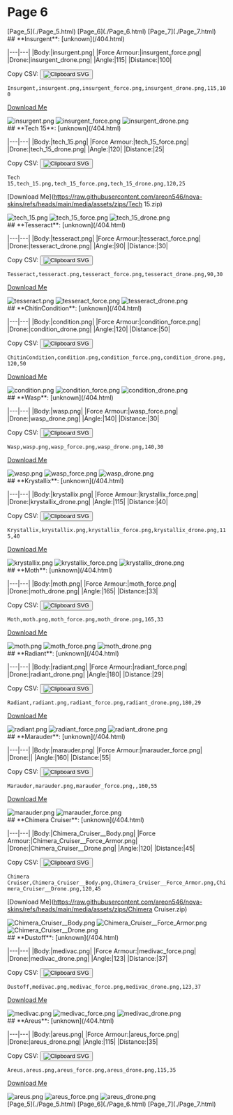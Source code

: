 # Page 6

<section class="nav">
[Page_5](./Page_5.html)
[Page_6](./Page_6.html)
[Page_7](./Page_7.html)
</section>
<section class='skins'>
<section class='skin'>
## **Insurgent**:
[unknown](/404.html)


|---|---|
|Body:|insurgent.png|
|Force Armour:|insurgent_force.png|
|Drone:|insurgent_drone.png|
|Angle:|115|
|Distance:|100|

Copy CSV: <button class='copier' csv='Insurgent,insurgent.png,insurgent_force.png,insurgent_drone.png,115,100'><img src='/static/svg/copy.svg' alt='Clipboard SVG'></img></button>

<code class='csv'>Insurgent,insurgent.png,insurgent_force.png,insurgent_drone.png,115,100</code>

[Download Me](https://raw.githubusercontent.com/areon546/nova-skins/refs/heads/main/media/assets/zips/Insurgent.zip)

<section class='media'>
<img src='https://raw.githubusercontent.com/areon546/nova-skins/refs/heads/main/media/custom_skins/insurgent.png' alt='insurgent.png' class='body'></img>
<img src='https://raw.githubusercontent.com/areon546/nova-skins/refs/heads/main/media/custom_skins/insurgent_force.png' alt='insurgent_force.png' class='force'></img>
<img src='https://raw.githubusercontent.com/areon546/nova-skins/refs/heads/main/media/custom_skins/insurgent_drone.png' alt='insurgent_drone.png' class='drone'></img>

</section>
</section>
<section class='skin'>
## **Tech 15**:
[unknown](/404.html)


|---|---|
|Body:|tech_15.png|
|Force Armour:|tech_15_force.png|
|Drone:|tech_15_drone.png|
|Angle:|120|
|Distance:|25|

Copy CSV: <button class='copier' csv='Tech 15,tech_15.png,tech_15_force.png,tech_15_drone.png,120,25'><img src='/static/svg/copy.svg' alt='Clipboard SVG'></img></button>

<code class='csv'>Tech 15,tech_15.png,tech_15_force.png,tech_15_drone.png,120,25</code>

[Download Me](https://raw.githubusercontent.com/areon546/nova-skins/refs/heads/main/media/assets/zips/Tech 15.zip)

<section class='media'>
<img src='https://raw.githubusercontent.com/areon546/nova-skins/refs/heads/main/media/custom_skins/tech_15.png' alt='tech_15.png' class='body'></img>
<img src='https://raw.githubusercontent.com/areon546/nova-skins/refs/heads/main/media/custom_skins/tech_15_force.png' alt='tech_15_force.png' class='force'></img>
<img src='https://raw.githubusercontent.com/areon546/nova-skins/refs/heads/main/media/custom_skins/tech_15_drone.png' alt='tech_15_drone.png' class='drone'></img>

</section>
</section>
<section class='skin'>
## **Tesseract**:
[unknown](/404.html)


|---|---|
|Body:|tesseract.png|
|Force Armour:|tesseract_force.png|
|Drone:|tesseract_drone.png|
|Angle:|90|
|Distance:|30|

Copy CSV: <button class='copier' csv='Tesseract,tesseract.png,tesseract_force.png,tesseract_drone.png,90,30'><img src='/static/svg/copy.svg' alt='Clipboard SVG'></img></button>

<code class='csv'>Tesseract,tesseract.png,tesseract_force.png,tesseract_drone.png,90,30</code>

[Download Me](https://raw.githubusercontent.com/areon546/nova-skins/refs/heads/main/media/assets/zips/Tesseract.zip)

<section class='media'>
<img src='https://raw.githubusercontent.com/areon546/nova-skins/refs/heads/main/media/custom_skins/tesseract.png' alt='tesseract.png' class='body'></img>
<img src='https://raw.githubusercontent.com/areon546/nova-skins/refs/heads/main/media/custom_skins/tesseract_force.png' alt='tesseract_force.png' class='force'></img>
<img src='https://raw.githubusercontent.com/areon546/nova-skins/refs/heads/main/media/custom_skins/tesseract_drone.png' alt='tesseract_drone.png' class='drone'></img>

</section>
</section>
<section class='skin'>
## **ChitinCondition**:
[unknown](/404.html)


|---|---|
|Body:|condition.png|
|Force Armour:|condition_force.png|
|Drone:|condition_drone.png|
|Angle:|120|
|Distance:|50|

Copy CSV: <button class='copier' csv='ChitinCondition,condition.png,condition_force.png,condition_drone.png,120,50'><img src='/static/svg/copy.svg' alt='Clipboard SVG'></img></button>

<code class='csv'>ChitinCondition,condition.png,condition_force.png,condition_drone.png,120,50</code>

[Download Me](https://raw.githubusercontent.com/areon546/nova-skins/refs/heads/main/media/assets/zips/ChitinCondition.zip)

<section class='media'>
<img src='https://raw.githubusercontent.com/areon546/nova-skins/refs/heads/main/media/custom_skins/condition.png' alt='condition.png' class='body'></img>
<img src='https://raw.githubusercontent.com/areon546/nova-skins/refs/heads/main/media/custom_skins/condition_force.png' alt='condition_force.png' class='force'></img>
<img src='https://raw.githubusercontent.com/areon546/nova-skins/refs/heads/main/media/custom_skins/condition_drone.png' alt='condition_drone.png' class='drone'></img>

</section>
</section>
<section class='skin'>
## **Wasp**:
[unknown](/404.html)


|---|---|
|Body:|wasp.png|
|Force Armour:|wasp_force.png|
|Drone:|wasp_drone.png|
|Angle:|140|
|Distance:|30|

Copy CSV: <button class='copier' csv='Wasp,wasp.png,wasp_force.png,wasp_drone.png,140,30'><img src='/static/svg/copy.svg' alt='Clipboard SVG'></img></button>

<code class='csv'>Wasp,wasp.png,wasp_force.png,wasp_drone.png,140,30</code>

[Download Me](https://raw.githubusercontent.com/areon546/nova-skins/refs/heads/main/media/assets/zips/Wasp.zip)

<section class='media'>
<img src='https://raw.githubusercontent.com/areon546/nova-skins/refs/heads/main/media/custom_skins/wasp.png' alt='wasp.png' class='body'></img>
<img src='https://raw.githubusercontent.com/areon546/nova-skins/refs/heads/main/media/custom_skins/wasp_force.png' alt='wasp_force.png' class='force'></img>
<img src='https://raw.githubusercontent.com/areon546/nova-skins/refs/heads/main/media/custom_skins/wasp_drone.png' alt='wasp_drone.png' class='drone'></img>

</section>
</section>
<section class='skin'>
## **Krystallix**:
[unknown](/404.html)


|---|---|
|Body:|krystallix.png|
|Force Armour:|krystallix_force.png|
|Drone:|krystallix_drone.png|
|Angle:|115|
|Distance:|40|

Copy CSV: <button class='copier' csv='Krystallix,krystallix.png,krystallix_force.png,krystallix_drone.png,115,40'><img src='/static/svg/copy.svg' alt='Clipboard SVG'></img></button>

<code class='csv'>Krystallix,krystallix.png,krystallix_force.png,krystallix_drone.png,115,40</code>

[Download Me](https://raw.githubusercontent.com/areon546/nova-skins/refs/heads/main/media/assets/zips/Krystallix.zip)

<section class='media'>
<img src='https://raw.githubusercontent.com/areon546/nova-skins/refs/heads/main/media/custom_skins/krystallix.png' alt='krystallix.png' class='body'></img>
<img src='https://raw.githubusercontent.com/areon546/nova-skins/refs/heads/main/media/custom_skins/krystallix_force.png' alt='krystallix_force.png' class='force'></img>
<img src='https://raw.githubusercontent.com/areon546/nova-skins/refs/heads/main/media/custom_skins/krystallix_drone.png' alt='krystallix_drone.png' class='drone'></img>

</section>
</section>
<section class='skin'>
## **Moth**:
[unknown](/404.html)


|---|---|
|Body:|moth.png|
|Force Armour:|moth_force.png|
|Drone:|moth_drone.png|
|Angle:|165|
|Distance:|33|

Copy CSV: <button class='copier' csv='Moth,moth.png,moth_force.png,moth_drone.png,165,33'><img src='/static/svg/copy.svg' alt='Clipboard SVG'></img></button>

<code class='csv'>Moth,moth.png,moth_force.png,moth_drone.png,165,33</code>

[Download Me](https://raw.githubusercontent.com/areon546/nova-skins/refs/heads/main/media/assets/zips/Moth.zip)

<section class='media'>
<img src='https://raw.githubusercontent.com/areon546/nova-skins/refs/heads/main/media/custom_skins/moth.png' alt='moth.png' class='body'></img>
<img src='https://raw.githubusercontent.com/areon546/nova-skins/refs/heads/main/media/custom_skins/moth_force.png' alt='moth_force.png' class='force'></img>
<img src='https://raw.githubusercontent.com/areon546/nova-skins/refs/heads/main/media/custom_skins/moth_drone.png' alt='moth_drone.png' class='drone'></img>

</section>
</section>
<section class='skin'>
## **Radiant**:
[unknown](/404.html)


|---|---|
|Body:|radiant.png|
|Force Armour:|radiant_force.png|
|Drone:|radiant_drone.png|
|Angle:|180|
|Distance:|29|

Copy CSV: <button class='copier' csv='Radiant,radiant.png,radiant_force.png,radiant_drone.png,180,29'><img src='/static/svg/copy.svg' alt='Clipboard SVG'></img></button>

<code class='csv'>Radiant,radiant.png,radiant_force.png,radiant_drone.png,180,29</code>

[Download Me](https://raw.githubusercontent.com/areon546/nova-skins/refs/heads/main/media/assets/zips/Radiant.zip)

<section class='media'>
<img src='https://raw.githubusercontent.com/areon546/nova-skins/refs/heads/main/media/custom_skins/radiant.png' alt='radiant.png' class='body'></img>
<img src='https://raw.githubusercontent.com/areon546/nova-skins/refs/heads/main/media/custom_skins/radiant_force.png' alt='radiant_force.png' class='force'></img>
<img src='https://raw.githubusercontent.com/areon546/nova-skins/refs/heads/main/media/custom_skins/radiant_drone.png' alt='radiant_drone.png' class='drone'></img>

</section>
</section>
<section class='skin'>
## **Marauder**:
[unknown](/404.html)


|---|---|
|Body:|marauder.png|
|Force Armour:|marauder_force.png|
|Drone:||
|Angle:|160|
|Distance:|55|

Copy CSV: <button class='copier' csv='Marauder,marauder.png,marauder_force.png,,160,55'><img src='/static/svg/copy.svg' alt='Clipboard SVG'></img></button>

<code class='csv'>Marauder,marauder.png,marauder_force.png,,160,55</code>

[Download Me](https://raw.githubusercontent.com/areon546/nova-skins/refs/heads/main/media/assets/zips/Marauder.zip)

<section class='media'>
<img src='https://raw.githubusercontent.com/areon546/nova-skins/refs/heads/main/media/custom_skins/marauder.png' alt='marauder.png' class='body'></img>
<img src='https://raw.githubusercontent.com/areon546/nova-skins/refs/heads/main/media/custom_skins/marauder_force.png' alt='marauder_force.png' class='force'></img>

</section>
</section>
<section class='skin'>
## **Chimera Cruiser**:
[unknown](/404.html)


|---|---|
|Body:|Chimera_Cruiser__Body.png|
|Force Armour:|Chimera_Cruiser__Force_Armor.png|
|Drone:|Chimera_Cruiser__Drone.png|
|Angle:|120|
|Distance:|45|

Copy CSV: <button class='copier' csv='Chimera Cruiser,Chimera_Cruiser__Body.png,Chimera_Cruiser__Force_Armor.png,Chimera_Cruiser__Drone.png,120,45'><img src='/static/svg/copy.svg' alt='Clipboard SVG'></img></button>

<code class='csv'>Chimera Cruiser,Chimera_Cruiser__Body.png,Chimera_Cruiser__Force_Armor.png,Chimera_Cruiser__Drone.png,120,45</code>

[Download Me](https://raw.githubusercontent.com/areon546/nova-skins/refs/heads/main/media/assets/zips/Chimera Cruiser.zip)

<section class='media'>
<img src='https://raw.githubusercontent.com/areon546/nova-skins/refs/heads/main/media/custom_skins/Chimera_Cruiser__Body.png' alt='Chimera_Cruiser__Body.png' class='body'></img>
<img src='https://raw.githubusercontent.com/areon546/nova-skins/refs/heads/main/media/custom_skins/Chimera_Cruiser__Force_Armor.png' alt='Chimera_Cruiser__Force_Armor.png' class='force'></img>
<img src='https://raw.githubusercontent.com/areon546/nova-skins/refs/heads/main/media/custom_skins/Chimera_Cruiser__Drone.png' alt='Chimera_Cruiser__Drone.png' class='drone'></img>

</section>
</section>
<section class='skin'>
## **Dustoff**:
[unknown](/404.html)


|---|---|
|Body:|medivac.png|
|Force Armour:|medivac_force.png|
|Drone:|medivac_drone.png|
|Angle:|123|
|Distance:|37|

Copy CSV: <button class='copier' csv='Dustoff,medivac.png,medivac_force.png,medivac_drone.png,123,37'><img src='/static/svg/copy.svg' alt='Clipboard SVG'></img></button>

<code class='csv'>Dustoff,medivac.png,medivac_force.png,medivac_drone.png,123,37</code>

[Download Me](https://raw.githubusercontent.com/areon546/nova-skins/refs/heads/main/media/assets/zips/Dustoff.zip)

<section class='media'>
<img src='https://raw.githubusercontent.com/areon546/nova-skins/refs/heads/main/media/custom_skins/medivac.png' alt='medivac.png' class='body'></img>
<img src='https://raw.githubusercontent.com/areon546/nova-skins/refs/heads/main/media/custom_skins/medivac_force.png' alt='medivac_force.png' class='force'></img>
<img src='https://raw.githubusercontent.com/areon546/nova-skins/refs/heads/main/media/custom_skins/medivac_drone.png' alt='medivac_drone.png' class='drone'></img>

</section>
</section>
<section class='skin'>
## **Areus**:
[unknown](/404.html)


|---|---|
|Body:|areus.png|
|Force Armour:|areus_force.png|
|Drone:|areus_drone.png|
|Angle:|115|
|Distance:|35|

Copy CSV: <button class='copier' csv='Areus,areus.png,areus_force.png,areus_drone.png,115,35'><img src='/static/svg/copy.svg' alt='Clipboard SVG'></img></button>

<code class='csv'>Areus,areus.png,areus_force.png,areus_drone.png,115,35</code>

[Download Me](https://raw.githubusercontent.com/areon546/nova-skins/refs/heads/main/media/assets/zips/Areus.zip)

<section class='media'>
<img src='https://raw.githubusercontent.com/areon546/nova-skins/refs/heads/main/media/custom_skins/areus.png' alt='areus.png' class='body'></img>
<img src='https://raw.githubusercontent.com/areon546/nova-skins/refs/heads/main/media/custom_skins/areus_force.png' alt='areus_force.png' class='force'></img>
<img src='https://raw.githubusercontent.com/areon546/nova-skins/refs/heads/main/media/custom_skins/areus_drone.png' alt='areus_drone.png' class='drone'></img>

</section>
</section>
</section
<section class="nav">
[Page_5](./Page_5.html)
[Page_6](./Page_6.html)
[Page_7](./Page_7.html)
</section>